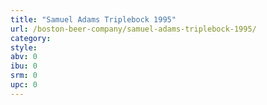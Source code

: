 ```yaml
---
title: "Samuel Adams Triplebock 1995"
url: /boston-beer-company/samuel-adams-triplebock-1995/
category: 
style: 
abv: 0
ibu: 0
srm: 0
upc: 0
---
```


